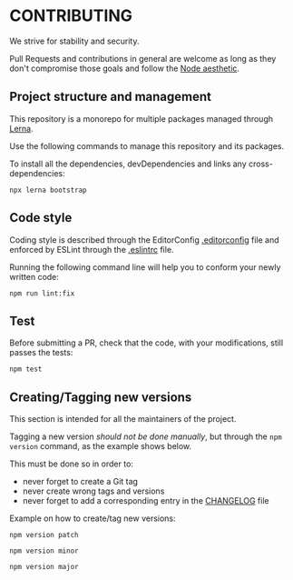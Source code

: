 CONTRIBUTING
============

We strive for stability and security.

Pull Requests and contributions in general are welcome as long as they don't
compromise those goals and follow the
[Node aesthetic](https://github.com/substack/blog/blob/master/node_aesthetic.markdown).


Project structure and management
--------------------------------

This repository is a monorepo for multiple packages managed through
[Lerna](https://lerna.js.org/).

Use the following commands to manage this repository and its packages.

To install all the dependencies, devDependencies and links any cross-dependencies:

```shellsession
npx lerna bootstrap
```


Code style
----------

Coding style is described through the EditorConfig
[.editorconfig](./.editorconfig) file and enforced by ESLint through the
[.eslintrc](./.eslintrc.js) file.

Running the following command line will help you to conform your newly written
code:

```shellsession
npm run lint:fix
```


Test
----

Before submitting a PR, check that the code, with your modifications, still
passes the tests:

```shellsession
npm test
```


Creating/Tagging new versions
-----------------------------

This section is intended for all the maintainers of the project.

Tagging a new version *should not be done manually*,
but through the `npm version` command, as the example shows below.

This must be done so in order to:

* never forget to create a Git tag
* never create wrong tags and versions
* never forget to add a corresponding entry in the [CHANGELOG](./CHANGELOG.md)
  file

Example on how to create/tag new versions:

```shellsession
npm version patch

npm version minor

npm version major
```

